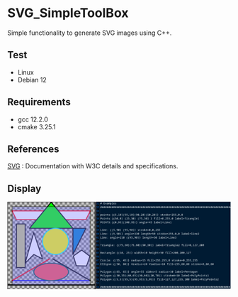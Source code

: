 # SVG_SimpleToolBox

Simple functionality to generate SVG images using C++.<br>

## Test

- Linux
- Debian 12

## Requirements

- gcc 12.2.0
- cmake 3.25.1

## References

[SVG](https://www.w3.org/TR/SVG2/) : Documentation with W3C details and specifications.</br>

## Display

![display](https://github.com/jpenrici/SVG_SimpleToolBox/blob/main/display/display_interpreter.png)
